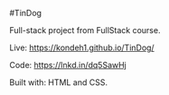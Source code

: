 #TinDog

Full-stack project from FullStack course.

Live: https://kondeh1.github.io/TinDog/

Code: https://lnkd.in/dq5SawHj

Built with: HTML and CSS.

